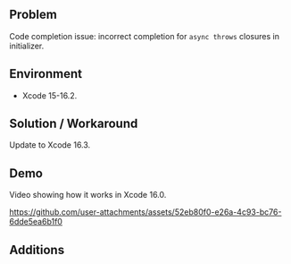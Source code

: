 ## Problem


Code completion issue: incorrect completion for `async throws` closures in initializer.


## Environment


- Xcode 15-16.2.


## Solution / Workaround


Update to Xcode 16.3.


## Demo


Video showing how it works in Xcode 16.0.


https://github.com/user-attachments/assets/52eb80f0-e26a-4c93-bc76-6dde5ea6b1f0


## Additions

